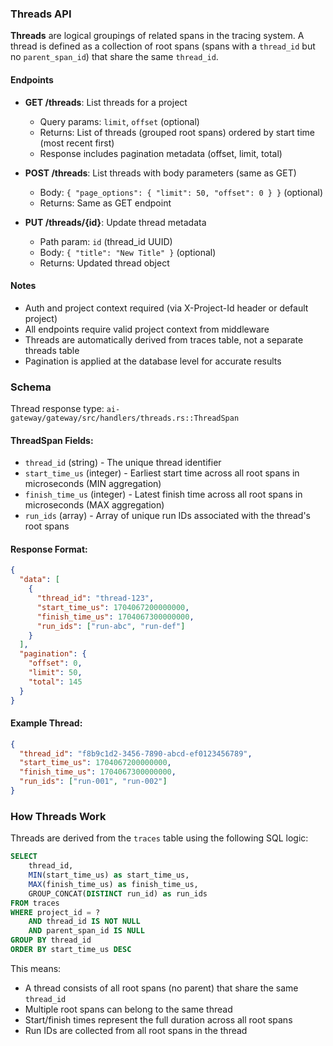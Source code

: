 ### Threads API

**Threads** are logical groupings of related spans in the tracing system. A thread is defined as a collection of root spans (spans with a `thread_id` but no `parent_span_id`) that share the same `thread_id`.

#### Endpoints

- **GET /threads**: List threads for a project
  - Query params: `limit`, `offset` (optional)
  - Returns: List of threads (grouped root spans) ordered by start time (most recent first)
  - Response includes pagination metadata (offset, limit, total)

- **POST /threads**: List threads with body parameters (same as GET)
  - Body: `{ "page_options": { "limit": 50, "offset": 0 } }` (optional)
  - Returns: Same as GET endpoint

- **PUT /threads/{id}**: Update thread metadata
  - Path param: `id` (thread_id UUID)
  - Body: `{ "title": "New Title" }` (optional)
  - Returns: Updated thread object

#### Notes
- Auth and project context required (via X-Project-Id header or default project)
- All endpoints require valid project context from middleware
- Threads are automatically derived from traces table, not a separate threads table
- Pagination is applied at the database level for accurate results

### Schema

Thread response type: `ai-gateway/gateway/src/handlers/threads.rs::ThreadSpan`

#### ThreadSpan Fields:
- `thread_id` (string) - The unique thread identifier
- `start_time_us` (integer) - Earliest start time across all root spans in microseconds (MIN aggregation)
- `finish_time_us` (integer) - Latest finish time across all root spans in microseconds (MAX aggregation)
- `run_ids` (array<string>) - Array of unique run IDs associated with the thread's root spans

#### Response Format:
```json
{
  "data": [
    {
      "thread_id": "thread-123",
      "start_time_us": 1704067200000000,
      "finish_time_us": 1704067300000000,
      "run_ids": ["run-abc", "run-def"]
    }
  ],
  "pagination": {
    "offset": 0,
    "limit": 50,
    "total": 145
  }
}
```

#### Example Thread:
```json
{
  "thread_id": "f8b9c1d2-3456-7890-abcd-ef0123456789",
  "start_time_us": 1704067200000000,
  "finish_time_us": 1704067300000000,
  "run_ids": ["run-001", "run-002"]
}
```

### How Threads Work

Threads are derived from the `traces` table using the following SQL logic:

```sql
SELECT
    thread_id,
    MIN(start_time_us) as start_time_us,
    MAX(finish_time_us) as finish_time_us,
    GROUP_CONCAT(DISTINCT run_id) as run_ids
FROM traces
WHERE project_id = ?
    AND thread_id IS NOT NULL
    AND parent_span_id IS NULL
GROUP BY thread_id
ORDER BY start_time_us DESC
```

This means:
- A thread consists of all root spans (no parent) that share the same `thread_id`
- Multiple root spans can belong to the same thread
- Start/finish times represent the full duration across all root spans
- Run IDs are collected from all root spans in the thread
